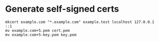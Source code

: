 # Generate self-signed certs
```
mkcert example.com "*.example.com" example.test localhost 127.0.0.1 ::1
mv example.com+5.pem cert.pem
mv example.com+5-key.pem key.pem
```

